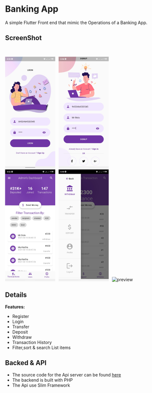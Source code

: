 # Banking App

A simple Flutter Front end that mimic the Operations of a Banking App.

## ScreenShot
<img si></img>

<div>
<img width="164" alt="preview" src="https://github.com/shittu33/Banking_app/blob/master/screens/login.jpg"> <img width="3px"/>   
<img width="164" alt="preview" src="https://github.com/shittu33/Banking_app/blob/master/screens/signUp.png"> <img width="3px"/>
<img width="164" alt="preview" src="https://github.com/shittu33/Banking_app/blob/master/screens/admin_transactions.png"> <img width="3px"/>
<img width="164" alt="preview" src="https://github.com/shittu33/Banking_app/blob/master/screens/drawer.png"> <img width="3px"/>
<img width="164" alt="preview" src="https://github.com/shittu33/Banking_app/blob/master/screens/ "> <img width="3px"/>

</div> 


## Details

**Features:**
* Register
* Login
* Transfer
* Deposit
* Withdraw
* Transaction History
* Filter,sort & search List items

## Backed & API

* The source code for the Api server can be found  [here](https://github.com/shittu33/HerokuNewsApiServer)
* The backend is built with PHP
* The Api use Slim Framework 
